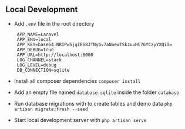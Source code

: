 ## Local Development
 
 - Add `.env` file in the root directory
 
        APP_NAME=Laravel
        APP_ENV=local
        APP_KEY=base64:NRIPwSjgIE68JTNyGv7aNoewTSkzuuHC76YCzyYXQiI=
        APP_DEBUG=true
        APP_URL=http://localhost:8000
        LOG_CHANNEL=stack
        LOG_LEVEL=debug
        DB_CONNECTION=sqlite
  
 - Install all composer dependencies `composer install`
 - Add an empty file named `database.sqlite`  inside the folder `database`
 - Run database migrations with to create tables and demo data `php artisan migrate:fresh --seed`
 - Start local development server with `php artisan serve`
